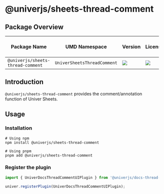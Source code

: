 # @univerjs/sheets-thread-comment

## Package Overview

| Package Name | UMD Namespace | Version | License | Downloads | Contains CSS | Contains i18n locales |
| --- | --- | --- | --- | --- | :---: | :---: |
| `@univerjs/sheets-thread-comment` | `UniverSheetsThreadComment` | [![][npm-version-shield]][npm-version-link] | ![][npm-license-shield] | ![][npm-downloads-shield] | ⭕️ | ⭕️ |

## Introduction

`@univerjs/sheets-thread-comment` provides the comment/annotation function of Univer Sheets.

## Usage

### Installation

```shell
# Using npm
npm install @univerjs/sheets-thread-comment

# Using pnpm
pnpm add @univerjs/sheets-thread-comment
```

### Register the plugin

```typescript
import { UniverDocsThreadCommentUIPlugin } from '@univerjs/docs-thread-comment-ui';

univer.registerPlugin(UniverDocsThreadCommentUIPlugin);
```

<!-- Links -->
[npm-version-shield]: https://img.shields.io/npm/v/@univerjs/docs-hyper-link-ui?style=flat-square
[npm-version-link]: https://npmjs.com/package/@univerjs/docs-hyper-link-ui
[npm-license-shield]: https://img.shields.io/npm/l/@univerjs/docs-hyper-link-ui?style=flat-square
[npm-downloads-shield]: https://img.shields.io/npm/dm/@univerjs/docs-hyper-link-ui?style=flat-square
